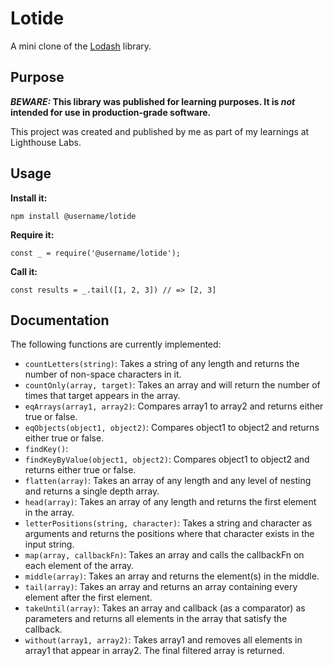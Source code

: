 # Lotide

A mini clone of the [Lodash](https://lodash.com) library.

## Purpose

**_BEWARE:_ This library was published for learning purposes. It is _not_ intended for use in production-grade software.**

This project was created and published by me as part of my learnings at Lighthouse Labs. 

## Usage

**Install it:**

`npm install @username/lotide`

**Require it:**

`const _ = require('@username/lotide');`

**Call it:**

`const results = _.tail([1, 2, 3]) // => [2, 3]`

## Documentation

The following functions are currently implemented:

* `countLetters(string)`: Takes a string of any length and returns the number of non-space characters in it.
* `countOnly(array, target)`: Takes an array and will return the number of times that target appears in the array.
* `eqArrays(array1, array2)`: Compares array1 to array2 and returns either true or false.
* `eqObjects(object1, object2)`: Compares object1 to object2 and returns either true or false.
* `findKey()`: 
* `findKeyByValue(object1, object2)`: Compares object1 to object2 and returns either true or false.
* `flatten(array)`: Takes an array of any length and any level of nesting and returns a single depth array.
* `head(array)`: Takes an array of any length and returns the first element in the array.
* `letterPositions(string, character)`: Takes a string and character as arguments and returns the positions where that character exists in the input string.
* `map(array, callbackFn)`: Takes an array and calls the callbackFn on each element of the array.
* `middle(array)`: Takes an array and returns the element(s) in the middle.
* `tail(array)`: Takes an array and returns an array containing every element after the first element.
* `takeUntil(array)`: Takes an array and callback (as a comparator) as parameters and returns all elements in the array that satisfy the callback.
* `without(array1, array2)`: Takes array1 and removes all elements in array1 that appear in array2. The final filtered array is returned.


